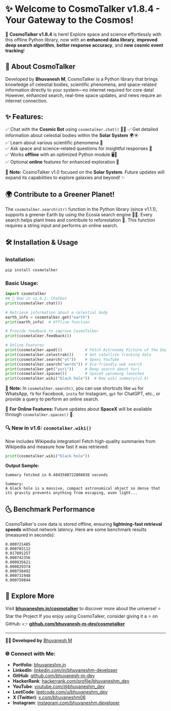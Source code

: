 # ✨ Welcome to CosmoTalker v1.8.4 - Your Gateway to the Cosmos!

🚀 **CosmoTalker v1.8.4** is here! Explore space and science effortlessly with this offline Python library, now with an **enhanced data library**, **improved deep search algorithm**, **better response accuracy**, and **new cosmic event tracking**!

## 🌠 About CosmoTalker

Developed by **Bhuvanesh M**, CosmoTalker is a Python library that brings knowledge of celestial bodies, scientific phenomena, and space-related information directly to your system—no internet required for core data! However, enhanced search, real-time space updates, and news require an internet connection.

## ✨ Features:
✅ Chat with the **Cosmic Bot** using `cosmotalker.chat()` 🤖🌌 
✅ Get detailed information about celestial bodies within the **Solar System** 🌍☀️  \
✅ Learn about various scientific phenomena 🔬  \
✅ Ask space and science-related questions for insightful responses 🧩  \
✅ Works **offline** with an optimized Python module 🖥️🚀  \
✅ Optional **online** features for enhanced exploration 🌌

📍 **Note:** CosmoTalker v1.0 focused on the **Solar System**. Future updates will expand its capabilities to explore galaxies and beyond! ✨

## 🌍 Contribute to a Greener Planet!

The `cosmotalker.search(str)` function in the Python library (since v1.1.1), supports a greener Earth by using the Ecosia search engine 🌱💚. Every search helps plant trees and contribute to reforestation 🌳. This function requires a string input and performs an online search.

## 🛠 Installation & Usage

### Installation:

```sh
pip install cosmotalker
```

### Basic Usage:

```python
import cosmotalker
## 💬 New in v1.6.1: Chatbot
print(cosmotalker.chat())

# Retrieve information about a celestial body
earth_info = cosmotalker.get("earth")
print(earth_info)  # Offline function

# Provide feedback to improve CosmoTalker
print(cosmotalker.feedback())

# Online Features
print(cosmotalker.apod())          # Fetch Astronomy Picture of the Day
print(cosmotalker.celestrak())     # Get satellite tracking data
print(cosmotalker.search("yt"))    # Opens YouTube
print(cosmotalker.search("words")) # Eco-friendly web search
print(cosmotalker.get("yuri"))     # Deep search about Yuri
print(cosmotalker.spacex())        # SpaceX upcoming launches
print(cosmotalker.wiki("black hole"))  # New wiki summary(v1.6)
```

📌 **Note:** In `cosmotalker.search()`, you can use shortcuts like `wa` for WhatsApp, `fb` for Facebook, `insta` for Instagram, `gpt` for ChatGPT, etc., or provide a query to perform an online search.

🛁 **For Online Features:**
Future updates about **SpaceX** will be available through `cosmotalker.spacex()` 🚀.

### 🔍 New in v1.6: `cosmotalker.wiki()`

Now includes Wikipedia integration! Fetch high-quality summaries from Wikipedia and measure how fast it was retrieved:

```python
print(cosmotalker.wiki("black hole"))
```

**Output Sample:**

```
Summary fetched in 0.4843580722808838 seconds

Summary:
A black hole is a massive, compact astronomical object so dense that its gravity prevents anything from escaping, even light...
```

## 🌜 Benchmark Performance

CosmoTalker's core data is stored offline, ensuring **lightning-fast retrieval speeds** without network latency. Here are some benchmark results (measured in seconds):

```
0.000721485
0.000783112
0.017891257
0.000742356
0.000935621
0.000829374
0.000758492
0.000731948
0.000759844
```

## 🌌 Explore More

Visit **[bhuvaneshm.in/cosmotalker](https://bhuvaneshm.in/cosmotalker)** to discover more about the universe!
⭐ Star the Project
If you enjoy using CosmoTalker, consider giving it a ⭐ on GitHub:
👉 **[github.com/bhuvanesh-m-dev/cosmotalker](https://github.com/bhuvanesh-m-dev/cosmotalker)**

---

👨‍💻 **Developed by** [Bhuvanesh M](https://github.com/bhuvanesh-m-dev)

### 🌐 Connect with Me:

- **Portfolio**: [bhuvaneshm.in](https://bhuvaneshm.in/)
- **LinkedIn**: [linkedin.com/in/bhuvaneshm-developer](https://www.linkedin.com/in/bhuvaneshm-developer)
- **GitHub**: [github.com/bhuvanesh-m-dev](https://github.com/bhuvanesh-m-dev)
- **HackerRank**: [hackerrank.com/profile/bhuvaneshm\_dev](https://www.hackerrank.com/profile/bhuvaneshm_dev)
- **YouTube**: [youtube.com/@bhuvaneshm\_dev](https://www.youtube.com/@bhuvaneshm_dev)
- **LeetCode**: [leetcode.com/u/bhuvaneshm\_dev](https://leetcode.com/u/bhuvaneshm_dev/)
- **X (Twitter)**: [x.com/bhuvaneshm06](https://x.com/bhuvaneshm06)
- **Instagram**: [instagram.com/bhuvaneshm.developer](https://www.instagram.com/bhuvaneshm.developer)


